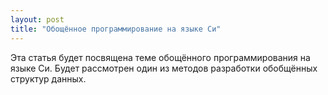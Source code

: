 ```yaml
---
layout: post
title: "Обощённое программирование на языке Си"
---
```


Эта статья будет посвящена теме обощённого программирования на языке Си. Будет рассмотрен один из методов разработки обобщённых структур данных.
